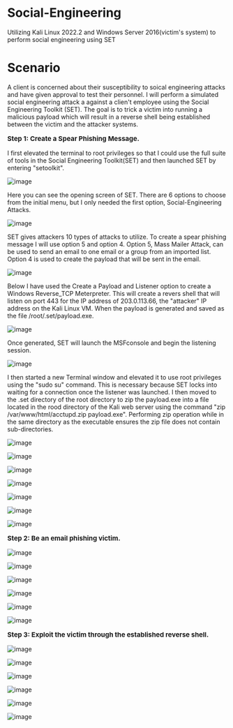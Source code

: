 # Social-Engineering
Utilizing Kali Linux 2022.2 and Windows Server 2016(victim's system) to perform social engineering using SET
<h1>Scenario</h1>

A client is concerned about their susceptibility to soical engineering attacks and have given approval to test their personnel. I will perform a simulated social engineering attack a against a clien't employee using the Social Engineering Toolkit (SET). The goal is to trick a victim into running a malicious payload which will result in a reverse shell being established between the victim and the attacker systems.

**<p style="font-size: 15px;">Step 1: Create a Spear Phishing Message.</p>**

I first elevated the terminal to root privileges so that I could use the full suite of tools in the Social Engineering Toolkit(SET) and then launched SET by entering "setoolkit".

![image](https://github.com/kvweldon/Social-Engineering/assets/141193154/625997d5-43f3-4dbe-82d2-e03f22a0b118)

Here you can see the opening screen of SET. There are 6 options to choose from the initial menu, but I only needed the first option, Social-Engineering Attacks. 

![image](https://github.com/kvweldon/Social-Engineering/assets/141193154/9cebeacb-d061-444b-83ef-ddca58fd486e)

SET gives attackers 10 types of attacks to utilize. To create a spear phishing message I will use option 5 and option 4. Option 5, Mass Mailer Attack, can be used to send an email to one email or a group from an imported list. Option 4 is used to create the payload that will be sent in the email.

![image](https://github.com/kvweldon/Social-Engineering/assets/141193154/ec4aa23b-aa78-4b6d-a8f8-10ffb6b1629d)

Below I have used the Create a Payload and Listener option to create a Windows Reverse_TCP Meterpreter. This will create a revers shell that will listen on port 443 for the IP address of 203.0.113.66, the "attacker" IP address on the Kali Linux VM. When the payload is generated and saved as the file /root/.set/payload.exe. 

![image](https://github.com/kvweldon/Social-Engineering/assets/141193154/ca7dd9ca-784a-4a76-b47f-e4747b36f35c)

Once generated, SET will launch the MSFconsole and begin the listening session. 

![image](https://github.com/kvweldon/Social-Engineering/assets/141193154/50204f4b-42d8-41ad-98e7-297b8263c63c)

I then started a new Terminal window and elevated it to use root privileges using the "sudo su" command. This is necessary because SET locks into waiting for a connection once the listener was launched. I then moved to the .set directory of the root directory to zip the payload.exe into a file located in the rood directory of the Kali web server using the command "zip /var/www/html/acctupd.zip payload.exe". Performing zip operation while in the same directory as the executable ensures the zip file does not contain sub-directories.  

![image](https://github.com/kvweldon/Social-Engineering/assets/141193154/cf3cdefa-839e-47a9-be3b-2e880b07b4be)



![image](https://github.com/kvweldon/Social-Engineering/assets/141193154/e601be86-0411-44af-8f19-68ffe71ffe12)

![image](https://github.com/kvweldon/Social-Engineering/assets/141193154/39150620-b4b8-4541-99a1-608bdf6fe3b7)

![image](https://github.com/kvweldon/Social-Engineering/assets/141193154/c1f2aeb7-b985-40fe-b25a-59d6814595e2)

![image](https://github.com/kvweldon/Social-Engineering/assets/141193154/3ad3d8ec-34db-4858-a668-45436fcacd8d)

![image](https://github.com/kvweldon/Social-Engineering/assets/141193154/5757f0b7-b293-49eb-9071-4b2d52b92d19)

![image](https://github.com/kvweldon/Social-Engineering/assets/141193154/f76e43d3-1ba8-4a83-870a-e13c83874dbd)

**<p style="font-size: 15px;">Step 2: Be an email phishing victim.</p>**

![image](https://github.com/kvweldon/Social-Engineering/assets/141193154/fd19e601-ec5c-40f8-b62c-4ad7f3636010)

![image](https://github.com/kvweldon/Social-Engineering/assets/141193154/1644ef0d-62fd-4d6c-b5d4-f9a23f777c1f)

![image](https://github.com/kvweldon/Social-Engineering/assets/141193154/bf215076-64b0-4d0d-86d9-131a0e52aba6)

![image](https://github.com/kvweldon/Social-Engineering/assets/141193154/6211cdee-8de4-430e-9462-4a398a0f1467)

![image](https://github.com/kvweldon/Social-Engineering/assets/141193154/106d59d9-9d6d-4b2b-bcc5-ab06170cda6a)

![image](https://github.com/kvweldon/Social-Engineering/assets/141193154/b400bc8f-27cd-466e-9369-dbd78afc615a)

**<p style="font-size: 15px;">Step 3: Exploit the victim through the established reverse shell.</p>**


![image](https://github.com/kvweldon/Social-Engineering/assets/141193154/8609ea96-2803-4c3b-a8c8-56ebb50cac80)

![image](https://github.com/kvweldon/Social-Engineering/assets/141193154/2bc88330-06b7-49ba-9da6-238e17309aae)

![image](https://github.com/kvweldon/Social-Engineering/assets/141193154/820cd5d7-42c8-4d00-8b76-567811e7b096)

![image](https://github.com/kvweldon/Social-Engineering/assets/141193154/446b7b5e-5850-4de6-bb11-29b87db9c47e)

![image](https://github.com/kvweldon/Social-Engineering/assets/141193154/40cbf292-9331-45a8-a771-9b39d12571ba)

![image](https://github.com/kvweldon/Social-Engineering/assets/141193154/748d2725-a798-40a6-a4fa-c32ead80d01f)






